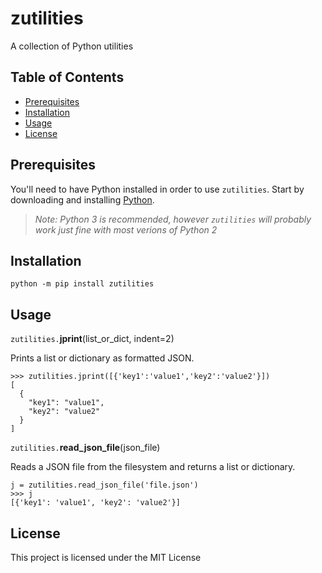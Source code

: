 # zutilities
A collection of Python utilities



## Table of Contents
- [Prerequisites](#prerequisites)
- [Installation](#installation)
- [Usage](#usage)
- [License](#license)

## Prerequisites
You'll need to have Python installed in order to use `zutilities`. Start by downloading and installing [Python](https://www.python.org/downloads/).
> *Note: Python 3 is recommended, however `zutilities` will probably work just fine with most verions of Python 2*


## Installation
```
python -m pip install zutilities
```

## Usage

`zutilities.`**jprint**(list_or_dict, indent=2)

Prints a list or dictionary as formatted JSON.

```
>>> zutilities.jprint([{'key1':'value1','key2':'value2'}])
[
  {
    "key1": "value1",
    "key2": "value2"
  }
]
```


`zutilities.`**read_json_file**(json_file)

Reads a JSON file from the filesystem and returns a list or dictionary.

```
j = zutilities.read_json_file('file.json')
>>> j
[{'key1': 'value1', 'key2': 'value2'}]
```



## License

This project is licensed under the MIT License
